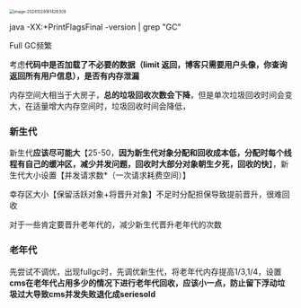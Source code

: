 

<img src="/Users/haozhipeng/Library/Application Support/typora-user-images/image-20241029161426309.png" alt="image-20241029161426309" style="zoom:50%;" />





java -XX:+PrintFlagsFinal -version | grep "GC"

Full GC频繁

考虑**代码中是否加载了不必要的数据（limit 返回，博客只需要用户头像，你查询返回所有用户信息），是否有内存泄漏**



内存空间大相当于大房子，**总的垃圾回收次数会下降**，但是单次垃圾回收时间会变大，在适量增大内存空间时，垃圾回收时间会降低，

### 新生代

新生代**应该尽可能大**【25-50，**因为新生代对象分配和回收成本低，分配时每个线程有自己的缓冲区，减少并发问题，回收时大部分对象朝生夕死，回收的快**】，新生代大小设置【并发请求数*（一次请求耗费空间）】

幸存区大小【保留活跃对象+将晋升对象】不足时分配担保导致提前晋升，很难回收

对于一些肯定要晋升老年代的，减少新生代晋升老年代的次数



### 老年代

先尝试不调优，出现fullgc时，先调优新生代，将老年代内存提高1/3,1/4，设置**cms在老年代占用多少的情况下进行老年代回收，应该小一点，防止留下浮动垃圾过大导致cms并发失败退化成seriesold**





